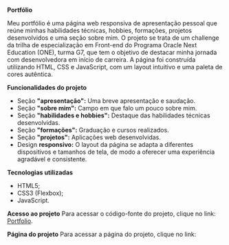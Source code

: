 **Portfólio**

Meu portfólio é uma página web responsiva de apresentação pessoal que reúne minhas habilidades técnicas, hobbies, formações, projetos desenvolvidos e uma seção sobre mim. O projeto se trata de um challenge da trilha de especialização em Front-end do Programa Oracle Next Education (ONE), turma G7, que tem o objetivo de destacar minha jornada com desenvolvedora em início de carreira. A página foi construída utilizando HTML, CSS e JavaScript, com um layout intuitivo e uma paleta de cores autêntica.

**Funcionalidades do projeto**
- Seção **"apresentação":** Uma breve apresentação e saudação. 
- Seção **"sobre mim":** Campo em que falo um pouco sobre mim. 
- Seção **"habilidades e hobbies":** Destaque das habilidades técnicas desenvolvidas.
- Seção **"formações":** Graduação e cursos realizados. 
- Seção **"projetos":** Aplicações web desenvolvidas. 
- Design **responsivo:** O layout da página se adapta a diferentes dispositivos e tamanhos de tela, de modo a oferecer uma experiência agradável e consistente. 

**Tecnologias utilizadas**

- HTML5; 
- CSS3 (Flexbox);
- JavaScript.

**Acesso ao projeto**
Para acessar o código-fonte do projeto, clique no link: [Portfolio](https://github.com/stephanny-monteiro/portfolio).

**Página do projeto**
Para acessar a página do projeto, clique no link: 